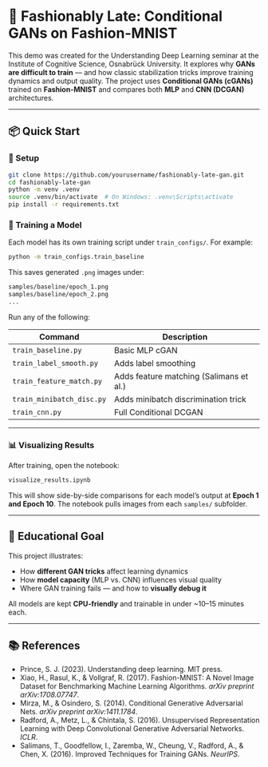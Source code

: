 # 🧵 Fashionably Late: Conditional GANs on Fashion-MNIST

This demo was created for the Understanding Deep Learning seminar at the Institute of Cognitive Science, Osnabrück University. It explores why **GANs are difficult to train** — and how classic stabilization tricks improve training dynamics and output quality. The project uses **Conditional GANs (cGANs)** trained on **Fashion-MNIST** and compares both **MLP** and **CNN (DCGAN)** architectures.

---

## 📦 Quick Start

### 🔧 Setup

```bash
git clone https://github.com/yourusername/fashionably-late-gan.git
cd fashionably-late-gan
python -m venv .venv
source .venv/bin/activate  # On Windows: .venv\Scripts\activate
pip install -r requirements.txt
```

### 🚀 Training a Model

Each model has its own training script under `train_configs/`. For example:

```bash
python -m train_configs.train_baseline
```

This saves generated `.png` images under:

```bash
samples/baseline/epoch_1.png
samples/baseline/epoch_2.png
...
```

Run any of the following:

| Command | Description |
| --- | --- |
| `train_baseline.py` | Basic MLP cGAN |
| `train_label_smooth.py` | Adds label smoothing |
| `train_feature_match.py` | Adds feature matching (Salimans et al.) |
| `train_minibatch_disc.py` | Adds minibatch discrimination trick |
| `train_cnn.py` | Full Conditional DCGAN |

---

### 📊 Visualizing Results

After training, open the notebook:

```bash
visualize_results.ipynb
```

This will show side-by-side comparisons for each model’s output at **Epoch 1 and Epoch 10**. The notebook pulls images from each `samples/` subfolder.

---

## 🧠 Educational Goal

This project illustrates:

- How **different GAN tricks** affect learning dynamics
- How **model capacity** (MLP vs. CNN) influences visual quality
- Where GAN training fails — and how to **visually debug it**

All models are kept **CPU-friendly** and trainable in under ~10–15 minutes each.

---

## 📚 References

- Prince, S. J. (2023). Understanding deep learning. MIT press.
- Xiao, H., Rasul, K., & Vollgraf, R. (2017). Fashion-MNIST: A Novel Image Dataset for Benchmarking Machine Learning Algorithms. *arXiv preprint arXiv:1708.07747*.
- Mirza, M., & Osindero, S. (2014). Conditional Generative Adversarial Nets. *arXiv preprint arXiv:1411.1784*.
- Radford, A., Metz, L., & Chintala, S. (2016). Unsupervised Representation Learning with Deep Convolutional Generative Adversarial Networks. *ICLR*.
- Salimans, T., Goodfellow, I., Zaremba, W., Cheung, V., Radford, A., & Chen, X. (2016). Improved Techniques for Training GANs. *NeurIPS*.

